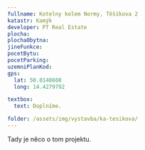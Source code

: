 ```yaml
---
fullname: Kotelny kolem Normy, Těšíkova 2
katastr: Kamýk
developer: PT Real Estate
plocha:
plochaObytna:
jineFunkce:
pocetBytu:
pocetParking:
uzemniPlanKod:
gps:
  lat: 50.0148608
  long: 14.4279792

textbox:
  text: Doplníme.

folder: /assets/img/vystavba/ka-tesikova/
---
```


Tady je něco o tom projektu.